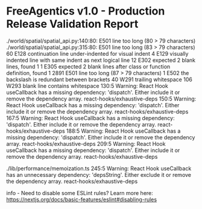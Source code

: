 # FreeAgentics v1.0 - Production Release Validation Report
./world/spatial/spatial_api.py:140:80: E501 line too long (80 > 79 characters)
./world/spatial/spatial_api.py:315:80: E501 line too long (83 > 79 characters)
60    E128 continuation line under-indented for visual indent
4     E129 visually indented line with same indent as next logical line
12    E302 expected 2 blank lines, found 1
1     E305 expected 2 blank lines after class or function definition, found 1
2891  E501 line too long (87 > 79 characters)
1     E502 the backslash is redundant between brackets
40    W291 trailing whitespace
106   W293 blank line contains whitespace
130:5  Warning: React Hook useCallback has a missing dependency: 'dispatch'. Either include it or remove the dependency array.  react-hooks/exhaustive-deps
150:5  Warning: React Hook useCallback has a missing dependency: 'dispatch'. Either include it or remove the dependency array.  react-hooks/exhaustive-deps
167:5  Warning: React Hook useCallback has a missing dependency: 'dispatch'. Either include it or remove the dependency array.  react-hooks/exhaustive-deps
188:5  Warning: React Hook useCallback has a missing dependency: 'dispatch'. Either include it or remove the dependency array.  react-hooks/exhaustive-deps
209:5  Warning: React Hook useCallback has a missing dependency: 'dispatch'. Either include it or remove the dependency array.  react-hooks/exhaustive-deps

./lib/performance/memoization.ts
245:5  Warning: React Hook useCallback has an unnecessary dependency: 'depsString'. Either exclude it or remove the dependency array.  react-hooks/exhaustive-deps

info  - Need to disable some ESLint rules? Learn more here: https://nextjs.org/docs/basic-features/eslint#disabling-rules
